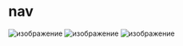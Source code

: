 # nav
![изображение](https://user-images.githubusercontent.com/72247279/196723405-6dcf956d-b171-474c-8af5-bd5c701ea9ae.png)
![изображение](https://user-images.githubusercontent.com/72247279/196723452-59b52736-c8c0-4d62-a97e-462eed5daa48.png)
![изображение](https://user-images.githubusercontent.com/72247279/196723782-4b518b2b-4dec-462f-82c3-98373c8d6b6b.png)
